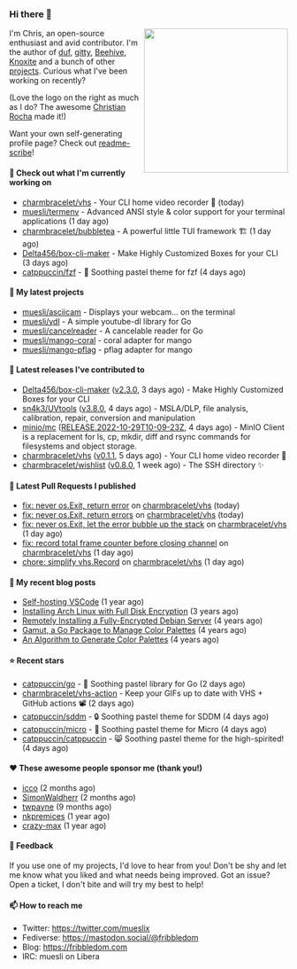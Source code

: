 ### Hi there 👋

<img align="right" src="https://raw.githubusercontent.com/muesli/muesli/master/assets/termenv.png" width="260">

I'm Chris, an open-source enthusiast and avid contributor. I'm the author of [duf](https://github.com/muesli/duf),
[gitty](https://github.com/muesli/gitty), [Beehive](https://github.com/muesli/beehive), [Knoxite](https://github.com/knoxite/knoxite)
 and a bunch of other [projects](https://fribbledom.com/projects/). Curious what I've been working on recently?

(Love the logo on the right as much as I do? The awesome [Christian Rocha](https://github.com/meowgorithm/) made it!)

Want your own self-generating profile page? Check out [readme-scribe](https://github.com/muesli/readme-scribe)!

#### 👷 Check out what I'm currently working on

- [charmbracelet/vhs](https://github.com/charmbracelet/vhs) - Your CLI home video recorder 📼 (today)
- [muesli/termenv](https://github.com/muesli/termenv) - Advanced ANSI style &amp; color support for your terminal applications (1 day ago)
- [charmbracelet/bubbletea](https://github.com/charmbracelet/bubbletea) - A powerful little TUI framework 🏗 (1 day ago)
- [Delta456/box-cli-maker](https://github.com/Delta456/box-cli-maker) - Make Highly Customized Boxes for your CLI (3 days ago)
- [catppuccin/fzf](https://github.com/catppuccin/fzf) - 🧨 Soothing pastel theme for fzf (4 days ago)

#### 🌱 My latest projects

- [muesli/asciicam](https://github.com/muesli/asciicam) - Displays your webcam... on the terminal
- [muesli/ydl](https://github.com/muesli/ydl) - A simple youtube-dl library for Go
- [muesli/cancelreader](https://github.com/muesli/cancelreader) - A cancelable reader for Go
- [muesli/mango-coral](https://github.com/muesli/mango-coral) - coral adapter for mango
- [muesli/mango-pflag](https://github.com/muesli/mango-pflag) - pflag adapter for mango

#### 🔭 Latest releases I've contributed to

- [Delta456/box-cli-maker](https://github.com/Delta456/box-cli-maker) ([v2.3.0](https://github.com/Delta456/box-cli-maker/releases/tag/v2.3.0), 3 days ago) - Make Highly Customized Boxes for your CLI
- [sn4k3/UVtools](https://github.com/sn4k3/UVtools) ([v3.8.0](https://github.com/sn4k3/UVtools/releases/tag/v3.8.0), 4 days ago) - MSLA/DLP, file analysis, calibration, repair, conversion and manipulation
- [minio/mc](https://github.com/minio/mc) ([RELEASE.2022-10-29T10-09-23Z](https://github.com/minio/mc/releases/tag/RELEASE.2022-10-29T10-09-23Z), 4 days ago) - MinIO Client is a replacement for ls, cp, mkdir, diff and rsync commands for filesystems and object storage.
- [charmbracelet/vhs](https://github.com/charmbracelet/vhs) ([v0.1.1](https://github.com/charmbracelet/vhs/releases/tag/v0.1.1), 5 days ago) - Your CLI home video recorder 📼
- [charmbracelet/wishlist](https://github.com/charmbracelet/wishlist) ([v0.8.0](https://github.com/charmbracelet/wishlist/releases/tag/v0.8.0), 1 week ago) - The SSH directory ✨

#### 🔨 Latest Pull Requests I published

- [fix: never os.Exit, return error](https://github.com/charmbracelet/vhs/pull/131) on [charmbracelet/vhs](https://github.com/charmbracelet/vhs) (today)
- [fix: never os.Exit, return errors](https://github.com/charmbracelet/vhs/pull/129) on [charmbracelet/vhs](https://github.com/charmbracelet/vhs) (today)
- [fix: never os.Exit, let the error bubble up the stack](https://github.com/charmbracelet/vhs/pull/128) on [charmbracelet/vhs](https://github.com/charmbracelet/vhs) (1 day ago)
- [fix: record total frame counter before closing channel](https://github.com/charmbracelet/vhs/pull/127) on [charmbracelet/vhs](https://github.com/charmbracelet/vhs) (1 day ago)
- [chore: simplify vhs.Record](https://github.com/charmbracelet/vhs/pull/126) on [charmbracelet/vhs](https://github.com/charmbracelet/vhs) (1 day ago)

#### 📜 My recent blog posts

- [Self-hosting VSCode](https://fribbledom.com/posts/selfhosting-vscode/) (1 year ago)
- [Installing Arch Linux with Full Disk Encryption](https://fribbledom.com/posts/encrypted-arch-install/) (3 years ago)
- [Remotely Installing a Fully-Encrypted Debian Server](https://fribbledom.com/posts/encrypted-remote-debian-install/) (4 years ago)
- [Gamut, a Go Package to Manage Color Palettes](https://fribbledom.com/posts/gamut-package-to-handle-color-palettes/) (4 years ago)
- [An Algorithm to Generate Color Palettes](https://fribbledom.com/posts/an-algorithm-to-generate-color-palettes/) (4 years ago)

#### ⭐ Recent stars

- [catppuccin/go](https://github.com/catppuccin/go) - 🦫 Soothing pastel library for Go (2 days ago)
- [charmbracelet/vhs-action](https://github.com/charmbracelet/vhs-action) - Keep your GIFs up to date with VHS &#43; GitHub actions 📽️ (2 days ago)
- [catppuccin/sddm](https://github.com/catppuccin/sddm) -  🔒 Soothing pastel theme for SDDM (4 days ago)
- [catppuccin/micro](https://github.com/catppuccin/micro) - 📝 Soothing pastel theme for Micro (4 days ago)
- [catppuccin/catppuccin](https://github.com/catppuccin/catppuccin) - 😸 Soothing pastel theme for the high-spirited! (4 days ago)

#### ❤️ These awesome people sponsor me (thank you!)

- [icco](https://github.com/icco) (2 months ago)
- [SimonWaldherr](https://github.com/SimonWaldherr) (2 months ago)
- [twpayne](https://github.com/twpayne) (9 months ago)
- [nkpremices](https://github.com/nkpremices) (1 year ago)
- [crazy-max](https://github.com/crazy-max) (1 year ago)

#### 💬 Feedback

If you use one of my projects, I'd love to hear from you! Don't be shy and let me know what you liked
and what needs being improved. Got an issue? Open a ticket, I don't bite and will try my best to help!

#### 📫 How to reach me

- Twitter: https://twitter.com/mueslix
- Fediverse: https://mastodon.social/@fribbledom
- Blog: https://fribbledom.com
- IRC: muesli on Libera
